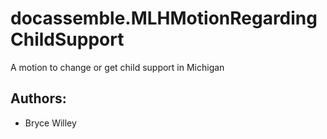 # docassemble.MLHMotionRegardingChildSupport

A motion to change or get child support in Michigan

## Authors:

* Bryce Willey